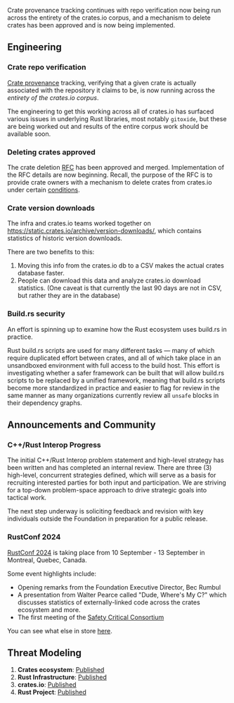 Crate provenance tracking continues with repo verification now being run across the entirety of the crates.io corpus, and a mechanism to delete crates has been approved and is now being implemented.

## Engineering

### Crate repo verification

[Crate provenance](https://lawngno.me/blog/2024/06/10/divine-provenance.html) tracking, verifying that a given crate is actually associated with the repository it claims to be, is now running across the *entirety of the crates.io corpus*.

The engineering to get this working across all of crates.io has surfaced various issues in underlying Rust libraries, most notably `gitoxide`, but these are being worked out and results of the entire corpus work should be available soon.

### Deleting crates approved

The crate deletion [RFC](https://github.com/rust-lang/rfcs/pull/3660) has been approved and merged. Implementation of the RFC details are now beginning. Recall, the purpose of the RFC is to provide crate owners with a mechanism to delete crates from crates.io under certain [conditions](https://github.com/Turbo87/rust-rfcs/blob/crates-io/crate-deletions/text/3660-crates-io-crate-deletions.md#proposal).

### Crate version downloads

The infra and crates.io teams worked together on https://static.crates.io/archive/version-downloads/, which contains statistics of historic version downloads. 

There are two benefits to this:

1. Moving this info from the crates.io db to a CSV makes the actual crates database faster.
2. People can download this data and analyze crates.io download statistics. (One caveat is that currently the last 90 days are not in CSV, but rather they are in the database)

### Build.rs security

An effort is spinning up to examine how the Rust ecosystem uses build.rs in practice.

Rust build.rs scripts are used for many different tasks — many of which require duplicated effort between crates, and all of which take place in an unsandboxed environment with full access to the build host. This effort is investigating whether a safer framework can be built that will allow build.rs scripts to be replaced by a unified framework, meaning that build.rs scripts become more standardized in practice and easier to flag for review in the same manner as many organizations currently review all `unsafe` blocks in their dependency graphs.

## Announcements and Community

### C++/Rust Interop Progress

The initial C++/Rust Interop problem statement and high-level strategy has been written and has completed an internal review. There are three (3) high-level, concurrent strategies defined, which will serve as a basis for recruiting interested parties for both input and participation. We are striving for a top-down problem-space approach to drive strategic goals into tactical work.

The next step underway is soliciting feedback and revision with key individuals outside the Foundation in preparation for a public release.

### RustConf 2024

[RustConf 2024](https://rustconf.com/) is taking place from 10 September - 13 September in Montreal, Quebec, Canada.

Some event highlights include:

- Opening remarks from the Foundation Executive Director, Bec Rumbul
- A presentation from Walter Pearce called "Dude, Where's My C?" which discusses statistics of externally-linked code across the crates ecosystem and more.
- The first meeting of the [Safety Critical Consortium](https://foundation.rust-lang.org/news/announcing-the-safety-critical-rust-consortium/)

You can see what else in store [here](https://foundation.rust-lang.org/news/what-s-in-store-at-rustconf-2024/).

## Threat Modeling

1. **Crates ecosystem**: [Published](https://drive.google.com/file/d/1YxpJ0W5eqat2Y3ZfbdwKm_AoNhX3hIj_/)
2. **Rust Infrastructure**: [Published](https://docs.google.com/document/d/10Qlf8lk7VbpWhA0wHqJj4syYuUVr8rkGVM-k2qkb0QE/)
3. **crates.io**: [Published](https://docs.google.com/document/d/1krEL8zccid44ojS2vqxH4HRCD-bPzC7tLfcDhc5QekI/)
4. **Rust Project**: [Published](https://docs.google.com/document/d/1kpUUYekiiZRARk_EDQ7merBLmwp301yCE28MkQH-x8k/)